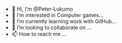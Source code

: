 - 👋 Hi, I’m @Peter-Lukumo
- 👀 I’m interested in Computer games...
- 🌱 I’m currently learning work with GitHub...
- 💞️ I’m looking to collaborate on ...
- 📫 How to reach me ...

<!---
Peter-Lukumo/Peter-Lukumo is a ✨ special ✨ repository because its `README.md` (this file) appears on your GitHub profile.
You can click the Preview link to take a look at your changes.
--->
